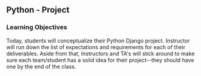 ## Python - Project

### Learning Objectives

Today, students will conceptualize their Python Django project. Instructor will run down the list of expectations and requirements for each of their deliverables. Aside from that, Instructors and TA's will stick around to make sure each team/student has a solid idea for their project--they should have one by the end of the class.
